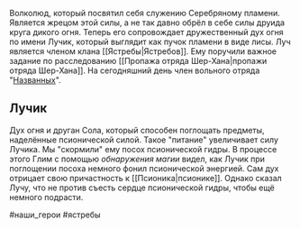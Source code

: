Волколюд, который посвятил себя служению Серебряному пламени. Является жрецом этой силы, а не так давно обрёл в себе силы друида круга дикого огня. Теперь его сопровождает дружественный дух огня по имени Лучик, который выглядит как пучок пламени в виде лисы. Луч является членом клана [[Ястребы|Ястребов]]. Ему поручили важное задание по расследованию [[Пропажа отряда Шер-Хана|пропажи отряда Шер-Хана]].
На сегодняшний день член вольного отряда "[Названных](app://obsidian.md/%D0%9D%D0%B0%D0%B7%D0%B2%D0%B0%D0%BD%D0%BD%D1%8B%D0%B5)".
## Лучик

Дух огня и друган Сола, который способен поглощать предметы, наделённые псионической силой. Такое "питание" увеличивает силу Лучика. Мы "скормили" ему посох псионической гидры. В процессе этого Глим с помощью *обнаружения магии* видел, как Лучик при поглощении посоха немного фонил псионической энергией. Сам дух отрицает свою причастность к [[Псионика|псионике]]. Однако сказал Лучу, что не против съесть сердце псионической гидры, чтобы ещё немного подрасти.

#наши_герои #ястребы